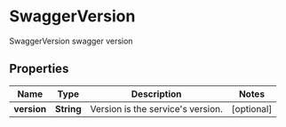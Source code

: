 

# SwaggerVersion

SwaggerVersion swagger version
## Properties

Name | Type | Description | Notes
------------ | ------------- | ------------- | -------------
**version** | **String** | Version is the service&#39;s version. |  [optional]



